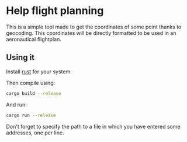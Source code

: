 # Help flight planning
This is a simple tool made to get the coordinates of some point thanks to
geocoding. This coordinates will be directly formatted to be used in an
aeronautical flightplan.

## Using it
Install [rust](http://rust-lang.org) for your system.

Then compile using:
```bash
cargo build --release
```
And run:
```bash
cargo run --release
```
Don't forget to specify the path to a file in which you have entered some
addresses, one per line.
